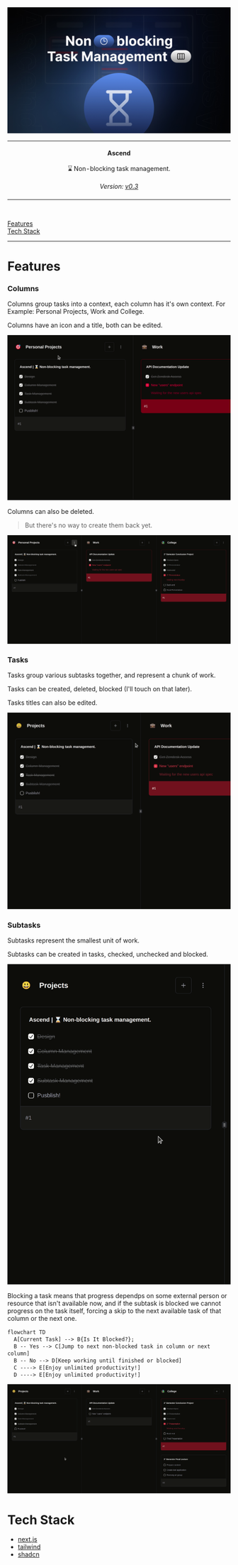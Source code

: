<a href="#">
  <img
    alt="Ascend logo"
    src=".github/cover.jpg"
  >
</a>

<p align="center">
  <table>
    <tbody>
      <td align="center">
        <img width="800" height="0" /><br>
        <strong>Ascend</strong>
        <img width="800" height="0" /><br>
        ⌛ Non-blocking task management.
        <img width="800" height="0" /><br>
        <i>Version: <a href="https://github.com/vitorgouveia/ascend/releases/tag/v0.1">v0.3</a></i>
        <img width="800" height="0" />
      </td>
    </tbody>
  </table>
</p>

<br />

[Features](#features) <br />
[Tech Stack](#tech-stack)

---

# Features

### Columns

Columns group tasks into a context, each column has it's own context.
For Example: Personal Projects, Work and College.

Columns have an icon and a title, both can be edited.

<img
  src=".github/column-details.gif"
/>

Columns can also be deleted.

> But there's no way to create them back yet.

<img
  src=".github/column-delete.gif"
/>

### Tasks

Tasks group various subtasks together, and represent a chunk of work.

Tasks can be created, deleted, blocked (I'll touch on that later).

Tasks titles can also be edited.

<img
  src=".github/tasks-management.gif"
/>

### Subtasks

Subtasks represent the smallest unit of work.

Subtasks can be created in tasks, checked, unchecked and blocked.

<img
  src=".github/subtask-management.gif"
/>

Blocking a task means that progress dependps on some external person or resource that isn't available now, and if the subtask is blocked we cannot progress on the task itself, forcing a skip to the next available task of that column or the next one.

```mermaid
flowchart TD
  A[Current Task] --> B{Is It Blocked?};
  B -- Yes --> C[Jump to next non-blocked task in column or next column]
  B -- No --> D[Keep working until finished or blocked]
  C ----> E[Enjoy unlimited productivity!]
  D ----> E[Enjoy unlimited productivity!]
```

<img
  src=".github/full-demonstration.gif"
/>

# Tech Stack

- [next.js](https://nextjs.org)
- [tailwind](https://tailwindcss.com)
- [shadcn](https://ui.shadcn.com)

